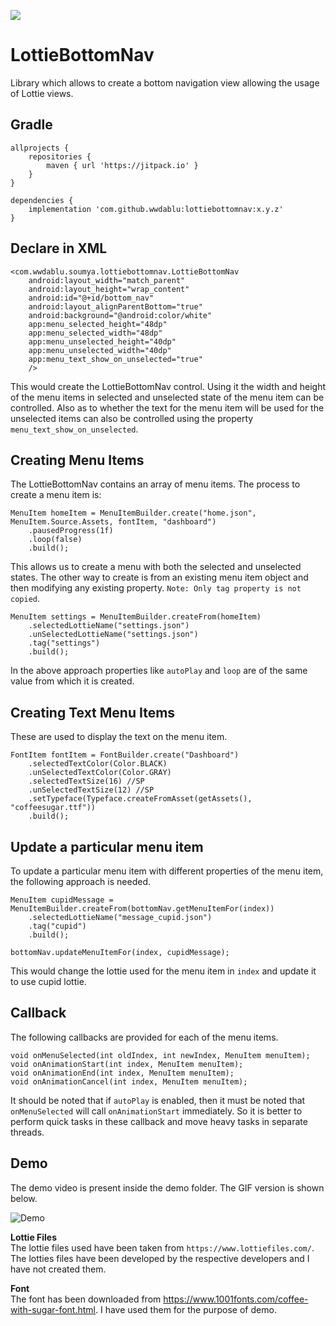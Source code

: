 [![](https://jitpack.io/v/wwdablu/lottiebottomnav.svg)](https://jitpack.io/#wwdablu/lottiebottomnav)  

# LottieBottomNav  
Library which allows to create a bottom navigation view allowing the usage of Lottie views.    

## Gradle  
```
allprojects {
    repositories {
        maven { url 'https://jitpack.io' }
    }
}  

dependencies {
    implementation 'com.github.wwdablu:lottiebottomnav:x.y.z'
}
```

## Declare in XML  
```
<com.wwdablu.soumya.lottiebottomnav.LottieBottomNav
    android:layout_width="match_parent"
    android:layout_height="wrap_content"
    android:id="@+id/bottom_nav"
    android:layout_alignParentBottom="true"
    android:background="@android:color/white"
    app:menu_selected_height="48dp"
    app:menu_selected_width="48dp"
    app:menu_unselected_height="40dp"
    app:menu_unselected_width="40dp"
    app:menu_text_show_on_unselected="true"
    />
```  
This would create the LottieBottomNav control. Using it the width and height of the menu items in selected and unselected state of the menu item can be controlled. Also as to whether the text for the menu item will be used for the unselected items can also be controlled using the property `menu_text_show_on_unselected`.  

## Creating Menu Items  
The LottieBottomNav contains an array of menu items. The process to create a menu item is:  
```
MenuItem homeItem = MenuItemBuilder.create("home.json", MenuItem.Source.Assets, fontItem, "dashboard")
    .pausedProgress(1f)
    .loop(false)
    .build();
```  
This allows us to create a menu with both the selected and unselected states. The other way to create is from an existing menu item object and then modifying any existing property. `Note: Only tag property is not copied`.  
```
MenuItem settings = MenuItemBuilder.createFrom(homeItem)
    .selectedLottieName("settings.json")
    .unSelectedLottieName("settings.json")
    .tag("settings")
    .build();
```  
In the above approach properties like `autoPlay` and `loop` are of the same value from which it is created.  

## Creating Text Menu Items  
These are used to display the text on the menu item.  
```
FontItem fontItem = FontBuilder.create("Dashboard")
    .selectedTextColor(Color.BLACK)
    .unSelectedTextColor(Color.GRAY)
    .selectedTextSize(16) //SP
    .unSelectedTextSize(12) //SP
    .setTypeface(Typeface.createFromAsset(getAssets(), "coffeesugar.ttf"))
    .build();
```
  
  
## Update a particular menu item  
To update a particular menu item with different properties of the menu item, the following approach is needed.  
```
MenuItem cupidMessage = MenuItemBuilder.createFrom(bottomNav.getMenuItemFor(index))
    .selectedLottieName("message_cupid.json")
    .tag("cupid")
    .build();

bottomNav.updateMenuItemFor(index, cupidMessage);
```  
This would change the lottie used for the menu item in `index` and update it to use cupid lottie.  
  
  
## Callback  
The following callbacks are provided for each of the menu items.
```
void onMenuSelected(int oldIndex, int newIndex, MenuItem menuItem);
void onAnimationStart(int index, MenuItem menuItem);
void onAnimationEnd(int index, MenuItem menuItem);
void onAnimationCancel(int index, MenuItem menuItem);
```  
It should be noted that if `autoPlay` is enabled, then it must be noted that `onMenuSelected` will call `onAnimationStart` immediately. So it is better to perform quick tasks in these callback and move heavy tasks in separate threads.  
  
## Demo  
The demo video is present inside the demo folder. The GIF version is shown below.  
  
![Demo](https://github.com/wwdablu/LottieBottomNav/blob/master/demo/demo_1.0.0.gif)  

**Lottie Files**  
The lottie files used have been taken from `https://www.lottiefiles.com/`. The lotties files have been developed by the respective developers and I have not created them.  

**Font**  
The font has been downloaded from https://www.1001fonts.com/coffee-with-sugar-font.html. I have used them for the purpose of demo.
